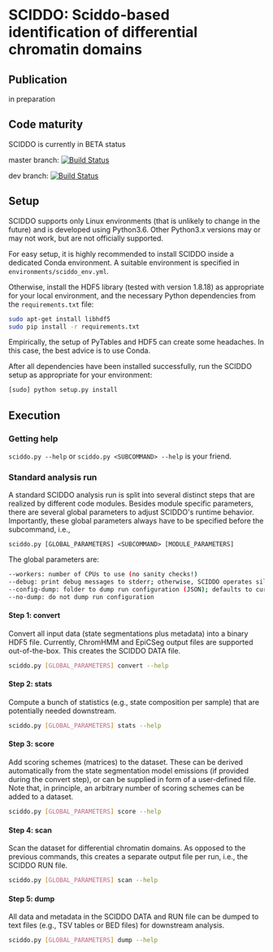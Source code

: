 # SCIDDO: Sciddo-based identification of differential chromatin domains

## Publication
in preparation

## Code maturity
SCIDDO is currently in BETA status

master branch:
[![Build Status](https://travis-ci.org/ptrebert/sciddo.svg?branch=master)](https://travis-ci.org/ptrebert/sciddo)

dev branch:
[![Build Status](https://travis-ci.org/ptrebert/sciddo.svg?branch=develop)](https://travis-ci.org/ptrebert/sciddo)

## Setup
SCIDDO supports only Linux environments (that is unlikely to change in the future) and is developed using Python3.6.
Other Python3.x versions may or may not work, but are not officially supported.

For easy setup, it is highly recommended to install SCIDDO inside a dedicated Conda environment.
A suitable environment is specified in `environments/sciddo_env.yml`.

Otherwise, install the HDF5 library (tested with version 1.8.18) as appropriate for your local environment,
and the necessary Python dependencies from the `requirements.txt` file:

```bash
sudo apt-get install libhdf5
sudo pip install -r requirements.txt
```

Empirically, the setup of PyTables and HDF5 can create some headaches.
In this case, the best advice is to use Conda.

After all dependencies have been installed successfully,
run the SCIDDO setup as appropriate for your environment:

```bash
[sudo] python setup.py install
```

## Execution

### Getting help

`sciddo.py --help` or `sciddo.py <SUBCOMMAND> --help` is your friend.

### Standard analysis run

A standard SCIDDO analysis run is split into several distinct steps that are realized by different code modules.
Besides module specific parameters, there are several global parameters to adjust SCIDDO's runtime behavior.
Importantly, these global parameters always have to be specified before the subcommand, i.e.,

```
sciddo.py [GLOBAL_PARAMETERS] <SUBCOMMAND> [MODULE_PARAMETERS]
```

The global parameters are:

```bash
--workers: number of CPUs to use (no sanity checks!)
--debug: print debug messages to stderr; otherwise, SCIDDO operates silently
--config-dump: folder to dump run configuration (JSON); defaults to current working directory
--no-dump: do not dump run configuration
```

#### Step 1: convert
 
Convert all input data (state segmentations plus metadata) into a binary HDF5 file. Currently, ChromHMM
and EpiCSeg output files are supported out-of-the-box. This creates the SCIDDO DATA file.

```bash
sciddo.py [GLOBAL_PARAMETERS] convert --help
```

#### Step 2: stats

Compute a bunch of statistics (e.g., state composition per sample) that are potentially needed downstream.

```bash
sciddo.py [GLOBAL_PARAMETERS] stats --help
```

#### Step 3: score

Add scoring schemes (matrices) to the dataset. These can be derived automatically from the state segmentation
model emissions (if provided during the convert step), or can be supplied in form of a user-defined file.
Note that, in principle, an arbitrary number of scoring schemes can be added to a dataset.

```bash
sciddo.py [GLOBAL_PARAMETERS] score --help
```

#### Step 4: scan

Scan the dataset for differential chromatin domains. As opposed to the previous commands, this creates a separate
output file per run, i.e., the SCIDDO RUN file.

```bash
sciddo.py [GLOBAL_PARAMETERS] scan --help
```

#### Step 5: dump

All data and metadata in the SCIDDO DATA and RUN file can be dumped to text files (e.g., TSV tables or BED files) for downstream analysis.

```bash
sciddo.py [GLOBAL_PARAMETERS] dump --help
```

